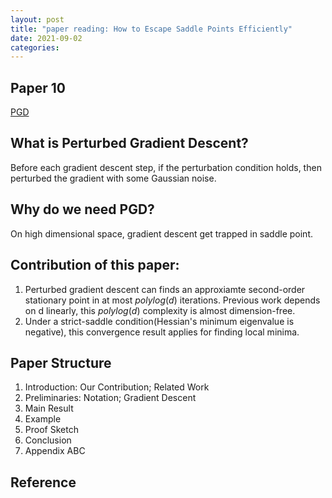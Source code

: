 ```yaml
---
layout: post
title: "paper reading: How to Escape Saddle Points Efficiently"
date: 2021-09-02
categories:
---
```


## Paper 10

[PGD](http://proceedings.mlr.press/v70/jin17a/jin17a.pdf)

## What is Perturbed Gradient Descent?

Before each gradient descent step, if the perturbation condition holds, then perturbed the gradient with some Gaussian noise.

## Why do we need PGD?

On high dimensional space, gradient descent get trapped in saddle point.

## Contribution of this paper:

1. Perturbed gradient descent can finds an approxiamte second-order stationary point in at most $polylog(d)$ iterations. Previous work depends on d linearly, this $polylog(d)$ complexity is almost dimension-free.
2. Under a strict-saddle condition(Hessian's minimum eigenvalue is negative), this convergence result applies for finding local minima.

## Paper Structure

1. Introduction: Our Contribution; Related Work
2. Preliminaries: Notation; Gradient Descent
3. Main Result
4. Example
5. Proof Sketch
6. Conclusion
7. Appendix ABC

## Reference

